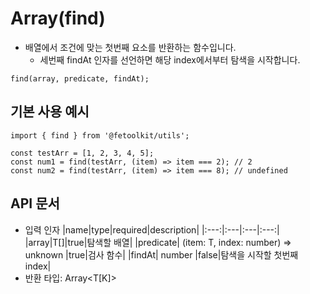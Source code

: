 # Array(find)

- 배열에서 조건에 맞는 첫번째 요소를 반환하는 함수입니다.
  - 세번째 findAt 인자를 선언하면 해당 index에서부터 탐색을 시작합니다.

```tsx
find(array, predicate, findAt);
```

## 기본 사용 예시

```tsx
import { find } from '@fetoolkit/utils';

const testArr = [1, 2, 3, 4, 5];
const num1 = find(testArr, (item) => item === 2); // 2
const num2 = find(testArr, (item) => item === 8); // undefined
```

## API 문서

- 입력 인자
  |name|type|required|description|
  |:---:|:---|:---|:---:|
  |array|T[]|true|탐색할 배열|
  |predicate| (item: T, index: number) => unknown |true|검사 함수|
  |findAt| number |false|탐색을 시작할 첫번째 index|
- 반환 타입: Array<T[K]>
